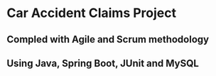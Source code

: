 # Car Accident Claims Project
## Compled with Agile and Scrum methodology
## Using Java, Spring Boot, JUnit and MySQL
